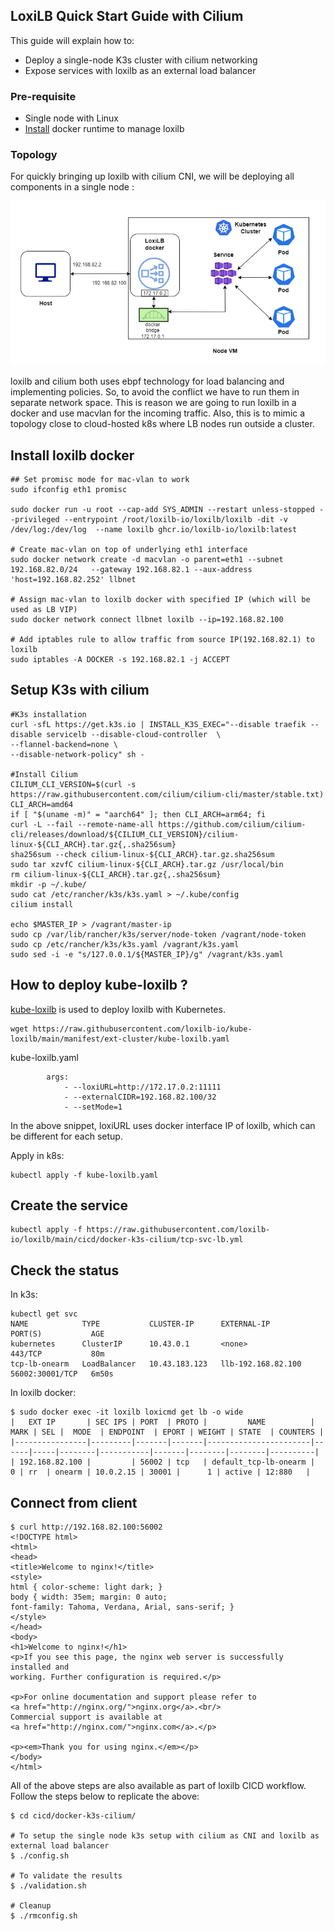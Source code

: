 ## LoxiLB Quick Start Guide with Cilium

This guide will explain how to:

* Deploy a single-node K3s cluster with cilium networking   
* Expose services with loxilb as an external load balancer   

### Pre-requisite

* Single node with Linux   
* [Install](https://docs.docker.com/engine/install/ubuntu/) docker runtime to manage loxilb     

### Topology   

For quickly bringing up loxilb with cilium CNI, we will be deploying all components in a single node :   

![loxilb topology](photos/qs_single.png)

loxilb and cilium both uses ebpf technology for load balancing and implementing policies. So, to avoid the conflict we have to run them in separate network space. 
This is reason we are going to run loxilb in a docker and use macvlan for the incoming traffic. Also, this is to mimic a topology close to cloud-hosted k8s where LB nodes run outside a cluster.

## Install loxilb docker
```
## Set promisc mode for mac-vlan to work
sudo ifconfig eth1 promisc

sudo docker run -u root --cap-add SYS_ADMIN --restart unless-stopped --privileged --entrypoint /root/loxilb-io/loxilb/loxilb -dit -v /dev/log:/dev/log  --name loxilb ghcr.io/loxilb-io/loxilb:latest

# Create mac-vlan on top of underlying eth1 interface
sudo docker network create -d macvlan -o parent=eth1 --subnet 192.168.82.0/24   --gateway 192.168.82.1 --aux-address 'host=192.168.82.252' llbnet

# Assign mac-vlan to loxilb docker with specified IP (which will be used as LB VIP)
sudo docker network connect llbnet loxilb --ip=192.168.82.100

# Add iptables rule to allow traffic from source IP(192.168.82.1) to loxilb
sudo iptables -A DOCKER -s 192.168.82.1 -j ACCEPT

```

## Setup K3s with cilium
```
#K3s installation
curl -sfL https://get.k3s.io | INSTALL_K3S_EXEC="--disable traefik --disable servicelb --disable-cloud-controller  \
--flannel-backend=none \
--disable-network-policy" sh -

#Install Cilium
CILIUM_CLI_VERSION=$(curl -s https://raw.githubusercontent.com/cilium/cilium-cli/master/stable.txt)
CLI_ARCH=amd64
if [ "$(uname -m)" = "aarch64" ]; then CLI_ARCH=arm64; fi
curl -L --fail --remote-name-all https://github.com/cilium/cilium-cli/releases/download/${CILIUM_CLI_VERSION}/cilium-linux-${CLI_ARCH}.tar.gz{,.sha256sum}
sha256sum --check cilium-linux-${CLI_ARCH}.tar.gz.sha256sum
sudo tar xzvfC cilium-linux-${CLI_ARCH}.tar.gz /usr/local/bin
rm cilium-linux-${CLI_ARCH}.tar.gz{,.sha256sum}
mkdir -p ~/.kube/
sudo cat /etc/rancher/k3s/k3s.yaml > ~/.kube/config
cilium install

echo $MASTER_IP > /vagrant/master-ip
sudo cp /var/lib/rancher/k3s/server/node-token /vagrant/node-token
sudo cp /etc/rancher/k3s/k3s.yaml /vagrant/k3s.yaml
sudo sed -i -e "s/127.0.0.1/${MASTER_IP}/g" /vagrant/k3s.yaml

```

## How to deploy kube-loxilb ?
[kube-loxilb](https://github.com/loxilb-io/kube-loxilb) is used to deploy loxilb with Kubernetes.
```
wget https://raw.githubusercontent.com/loxilb-io/kube-loxilb/main/manifest/ext-cluster/kube-loxilb.yaml
```

kube-loxilb.yaml
```
        args:
            - --loxiURL=http://172.17.0.2:11111
            - --externalCIDR=192.168.82.100/32
            - --setMode=1
```
In the above snippet, loxiURL uses docker interface IP of loxilb, which can be different for each setup.    

Apply in k8s:
```
kubectl apply -f kube-loxilb.yaml
```

## Create the service
```
kubectl apply -f https://raw.githubusercontent.com/loxilb-io/loxilb/main/cicd/docker-k3s-cilium/tcp-svc-lb.yml
```

## Check the status
In k3s:
```
kubectl get svc
NAME            TYPE           CLUSTER-IP      EXTERNAL-IP          PORT(S)           AGE
kubernetes      ClusterIP      10.43.0.1       <none>               443/TCP           80m
tcp-lb-onearm   LoadBalancer   10.43.183.123   llb-192.168.82.100   56002:30001/TCP   6m50s
```
In loxilb docker:
```
$ sudo docker exec -it loxilb loxicmd get lb -o wide
|   EXT IP       | SEC IPS | PORT  | PROTO |         NAME          | MARK | SEL |  MODE  | ENDPOINT  | EPORT | WEIGHT | STATE  | COUNTERS |
|----------------|---------|-------|-------|-----------------------|------|-----|--------|-----------|-------|--------|--------|----------|
| 192.168.82.100 |         | 56002 | tcp   | default_tcp-lb-onearm |    0 | rr  | onearm | 10.0.2.15 | 30001 |      1 | active | 12:880   |
```

## Connect from client
```
$ curl http://192.168.82.100:56002
<!DOCTYPE html>
<html>
<head>
<title>Welcome to nginx!</title>
<style>
html { color-scheme: light dark; }
body { width: 35em; margin: 0 auto;
font-family: Tahoma, Verdana, Arial, sans-serif; }
</style>
</head>
<body>
<h1>Welcome to nginx!</h1>
<p>If you see this page, the nginx web server is successfully installed and
working. Further configuration is required.</p>

<p>For online documentation and support please refer to
<a href="http://nginx.org/">nginx.org</a>.<br/>
Commercial support is available at
<a href="http://nginx.com/">nginx.com</a>.</p>

<p><em>Thank you for using nginx.</em></p>
</body>
</html>

```

All of the above steps are also available as part of loxilb CICD workflow. Follow the steps below to replicate the above:
```
$ cd cicd/docker-k3s-cilium/

# To setup the single node k3s setup with cilium as CNI and loxilb as external load balancer
$ ./config.sh

# To validate the results
$ ./validation.sh

# Cleanup
$ ./rmconfig.sh
```
